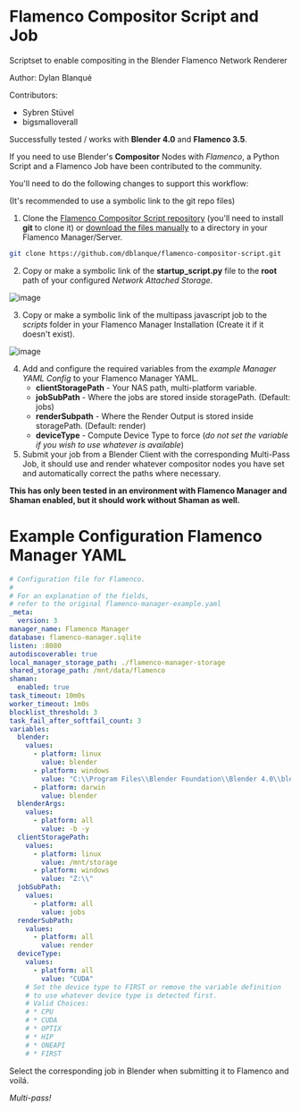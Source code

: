 # Flamenco Compositor Script and Job
Scriptset to enable compositing in the Blender Flamenco Network Renderer

Author: Dylan Blanqué

Contributors:
* Sybren Stüvel
* bigsmalloverall

Successfully tested / works with **Blender 4.0** and **Flamenco 3.5**.

If you need to use Blender's **Compositor** Nodes with *Flamenco*,
a Python Script and a Flamenco Job have been contributed to the community.

You'll need to do the following changes to support this workflow:

(It's recommended to use a symbolic link to the git repo files)

1. Clone the [Flamenco Compositor Script repository][compositorrepo]
(you'll need to install **git** to clone it) or [download the files manually](https://github.com/dblanque/flamenco-compositor-script/archive/refs/heads/main.zip) to a directory
in your Flamenco Manager/Server.
```bash
git clone https://github.com/dblanque/flamenco-compositor-script.git
```

2. Copy or make a symbolic link of the **startup_script.py** file
to the **root** path of your configured *Network Attached Storage*.

![image](https://github.com/dblanque/flamenco-compositor-script/assets/68660667/9e38af56-7fe8-4673-9851-49368d1c8c0e)

3. Copy or make a symbolic link of the multipass javascript job to the *scripts*
folder in your Flamenco Manager Installation (Create it if it doesn't exist).

![image](https://github.com/dblanque/flamenco-compositor-script/assets/68660667/1a2eb1a7-902f-4387-b108-8da94271ba9f)

4. Add and configure the required variables from the *example Manager YAML*
*Config* to your Flamenco Manager YAML.
    * **clientStoragePath**   - Your NAS path, multi-platform variable.
    * **jobSubPath**    - Where the jobs are stored inside storagePath. (Default: jobs)
    * **renderSubpath** - Where the Render Output is stored inside storagePath. (Default: render)
    * **deviceType**    - Compute Device Type to force (*do not set the variable if*
     *you wish to use whatever is available*)
5. Submit your job from a Blender Client with the corresponding Multi-Pass Job,
it should use and render whatever compositor nodes you have set and automatically correct
the paths where necessary.

[compositorrepo]: https://github.com/dblanque/flamenco-compositor-script.git

**This has only been tested in an environment with Flamenco Manager and**
**Shaman enabled, but it should work without Shaman as well.**

# Example Configuration Flamenco Manager YAML

```yaml
# Configuration file for Flamenco.
#
# For an explanation of the fields, 
# refer to the original flamenco-manager-example.yaml
_meta:
  version: 3
manager_name: Flamenco Manager
database: flamenco-manager.sqlite
listen: :8080
autodiscoverable: true
local_manager_storage_path: ./flamenco-manager-storage
shared_storage_path: /mnt/data/flamenco
shaman:
  enabled: true
task_timeout: 10m0s
worker_timeout: 1m0s
blocklist_threshold: 3
task_fail_after_softfail_count: 3
variables:
  blender:
    values:
      - platform: linux
        value: blender
      - platform: windows
        value: "C:\\Program Files\\Blender Foundation\\Blender 4.0\\blender.exe"
      - platform: darwin
        value: blender
  blenderArgs:
    values:
      - platform: all
        value: -b -y
  clientStoragePath:
    values:
      - platform: linux
        value: /mnt/storage
      - platform: windows
        value: "Z:\\"
  jobSubPath:
    values:
      - platform: all
        value: jobs
  renderSubPath:
    values:
      - platform: all
        value: render
  deviceType:
    values:
      - platform: all
        value: "CUDA"
    # Set the device type to FIRST or remove the variable definition
    # to use whatever device type is detected first.
    # Valid Choices: 
    # * CPU
    # * CUDA
    # * OPTIX
    # * HIP
    # * ONEAPI
    # * FIRST
```
Select the corresponding job in Blender when submitting it to Flamenco and voilá.

*Multi-pass!*
